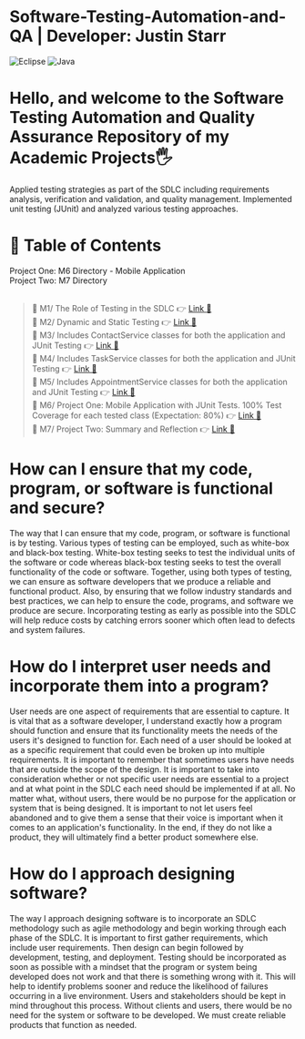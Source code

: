 # Software-Testing-Automation-and-QA | Developer: Justin Starr

![Eclipse](https://img.shields.io/badge/Eclipse-FE7A16.svg?style=for-the-badge&logo=Eclipse&logoColor=white)
![Java](https://img.shields.io/badge/java-%23ED8B00.svg?style=for-the-badge&logo=openjdk&logoColor=white)

# Hello, and welcome to the Software Testing Automation and Quality Assurance Repository of my Academic Projects🖐️

Applied testing strategies as part of the SDLC including requirements analysis, verification and validation, and quality management. Implemented unit testing (JUnit) and analyzed various testing approaches.

# 📖 Table of Contents

Project One: M6 Directory - Mobile Application<br>
Project Two: M7 Directory<br><br>

> 📌 M1/ The Role of Testing in the SDLC 👉 [Link 🔗](https://www.github.com/JustinStarrSNHU/Software-Testing-Automation-and-QA/tree/main/M1)<br>
📌 M2/ Dynamic and Static Testing 👉 [Link 🔗](https://www.github.com/JustinStarrSNHU/Software-Testing-Automation-and-QA/tree/main/M2)<br>
📌 M3/ Includes ContactService classes for both the application and JUnit Testing 👉 [Link 🔗](https://www.github.com/JustinStarrSNHU/Software-Testing-Automation-and-QA/tree/main/M3)<br>
📌 M4/ Includes TaskService classes for both the application and JUnit Testing 👉 [Link 🔗](https://www.github.com/JustinStarrSNHU/Software-Testing-Automation-and-QA/tree/main/M4)<br>
📌 M5/ Includes AppointmentService classes for both the application and JUnit Testing 👉 [Link 🔗](https://www.github.com/JustinStarrSNHU/Software-Testing-Automation-and-QA/tree/main/M5)<br>
📌 M6/ Project One: Mobile Application with JUnit Tests. 100% Test Coverage for each tested class (Expectation: 80%) 👉 [Link 🔗](https://www.github.com/JustinStarrSNHU/Software-Testing-Automation-and-QA/tree/main/M6)<br>
📌 M7/ Project Two: Summary and Reflection 👉 [Link 🔗](https://www.github.com/JustinStarrSNHU/Software-Testing-Automation-and-QA/tree/main/M7)<br>

# How can I ensure that my code, program, or software is functional and secure?

The way that I can ensure that my code, program, or software is functional is by testing. Various types of testing can be employed, such as white-box and black-box testing. White-box testing seeks to test the individual units of the software or code whereas black-box testing seeks to test the overall functionality of the code or software. Together, using both types of testing, we can ensure as software developers that we produce a reliable and functional product. Also, by ensuring that we follow industry standards and best practices, we can help to ensure the code, programs, and software we produce are secure. Incorporating testing as early as possible into the SDLC will help reduce costs by catching errors sooner which often lead to defects and system failures.  

# How do I interpret user needs and incorporate them into a program?

User needs are one aspect of requirements that are essential to capture. It is vital that as a software developer, I understand exactly how a program should function and ensure that its functionality meets the needs of the users it's designed to function for. 
Each need of a user should be looked at as a specific requirement that could even be broken up into multiple requirements. It is important to remember that sometimes users have needs that are outside the scope of the design. It is important to take into consideration whether or not
specific user needs are essential to a project and at what point in the SDLC each need should be implemented if at all. No matter what, without users, there would be no purpose for the application or system that is being designed. It is important to not let users feel abandoned and to give them a sense that their voice is 
important when it comes to an application's functionality. In the end, if they do not like a product, they will ultimately find a better product somewhere else.

# How do I approach designing software?

The way I approach designing software is to incorporate an SDLC methodology such as agile methodology and begin working through each phase of the SDLC. It is important to first gather requirements, which include user requirements. Then design can begin followed by development, testing, and deployment. Testing should be incorporated as soon as possible with a mindset that the program or system being developed does not work and that there is something wrong with it. This will help to identify problems sooner and reduce the likelihood of failures occurring in a live environment. Users and stakeholders should be kept in mind throughout this process. Without clients and users, there would be no need for the system or software to be developed. We must create reliable products that function as needed.